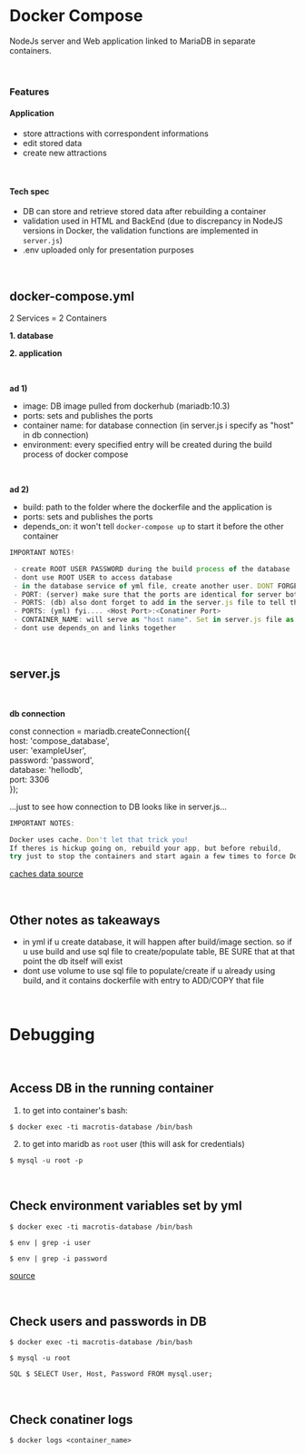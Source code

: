 # Docker Compose


NodeJs server and Web application linked to MariaDB in separate containers.

<br>

### Features

#### Application

  - store attractions with correspondent informations
  - edit stored data
  - create new attractions
  
<br>

#### Tech spec

  - DB can store and retrieve stored data after rebuilding a container
  - validation used in HTML and BackEnd 
  (due to discrepancy in NodeJS versions in Docker, the validation functions are implemented in `server.js`)
  - .env uploaded only for presentation purposes



<br>

## docker-compose.yml

2 Services = 2 Containers

 **1. database**
 
 **2. application**
 
 <br>
 
**ad 1)**
 
  - image: DB image pulled from dockerhub (mariadb:10.3)
  - ports: sets and publishes the ports
  - container name: for database connection (in server.js i specify as "host" in db connection)
  - environment: every specified entry will be created during the build process of docker compose
  
 <br>
 
 **ad 2)**
 
  - build: path to the folder where the dockerfile and the application is
  - ports: sets and publishes the ports
  - depends_on: it won't tell `docker-compose up` to start it before the other container

```javascript
IMPORTANT NOTES!

 - create ROOT USER PASSWORD during the build process of the database
 - dont use ROOT USER to access database
 - in the database service of yml file, create another user. DONT FORGET TO SET IT UP in the server.js file!
 - PORT: (server) make sure that the ports are identical for server both in server.js AND .yml
 - PORTS: (db) also dont forget to add in the server.js file to tell the server where to listen for db
 - PORTS: (yml) fyi.... <Host Port>:<Conatiner Port>
 - CONTAINER_NAME: will serve as "host name". Set in server.js file as HOST in db connection part
 - dont use depends_on and links together
```

<br>


## server.js

<br>

**db connection**

const connection = mariadb.createConnection({ <br>
  host: 'compose_database', <br>
  user: 'exampleUser', <br>
  password: 'password', <br>
  database: 'hellodb', <br>
  port: 3306 <br>
});

...just to see how connection to DB looks like in server.js...


```javascript
IMPORTANT NOTES:

Docker uses cache. Don't let that trick you! 
If theres is hickup going on, rebuild your app, but before rebuild, 
try just to stop the containers and start again a few times to force Docker to let go of his cached data.

```

[caches data source](https://stackoverflow.com/questions/32612650/how-to-get-docker-compose-to-always-re-create-containers-from-fresh-images)

<br>

## Other notes as takeaways

  - in yml if u create database, it will happen after build/image section.
  so if u use build and use sql file to create/populate table, BE SURE that at that point the db itself will exist
  - dont use volume to use sql file to populate/create if u already using build, 
  and it contains dockerfile with entry to ADD/COPY that file
  
  
  <br>
  
# Debugging

<br>

## Access DB in the running container


1) to get into container's bash:

```
$ docker exec -ti macrotis-database /bin/bash 
```

2) to get into maridb as ` root ` user (this will ask for credentials)

```
$ mysql -u root -p

```

<br>

## Check environment variables set by yml

```
$ docker exec -ti macrotis-database /bin/bash 

$ env | grep -i user

$ env | grep -i password
```

[source](https://github.com/docker-library/mysql/issues/557)

<br>

## Check users and passwords in DB

```
$ docker exec -ti macrotis-database /bin/bash 

$ mysql -u root

SQL $ SELECT User, Host, Password FROM mysql.user;

```

<br>

## Check conatiner logs

```
$ docker logs <container_name>
```
